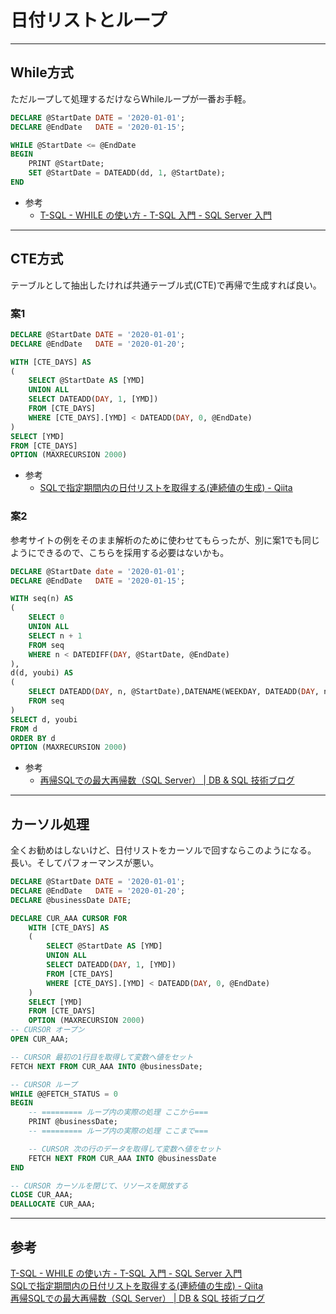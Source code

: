 # 日付リストとループ

---

## While方式

ただループして処理するだけならWhileループが一番お手軽。  

``` sql
DECLARE @StartDate DATE = '2020-01-01';
DECLARE @EndDate   DATE = '2020-01-15';

WHILE @StartDate <= @EndDate
BEGIN
    PRINT @StartDate;
    SET @StartDate = DATEADD(dd, 1, @StartDate);
END
```

- 参考  
  - [T-SQL - WHILE の使い方 - T-SQL 入門 - SQL Server 入門](https://sql55.com/t-sql/t-sql-while.php)  

---

## CTE方式

テーブルとして抽出したければ共通テーブル式(CTE)で再帰で生成すれば良い。  

### 案1

``` sql
DECLARE @StartDate DATE = '2020-01-01';
DECLARE @EndDate   DATE = '2020-01-20';

WITH [CTE_DAYS] AS
(
    SELECT @StartDate AS [YMD]
    UNION ALL
    SELECT DATEADD(DAY, 1, [YMD])
    FROM [CTE_DAYS]
    WHERE [CTE_DAYS].[YMD] < DATEADD(DAY, 0, @EndDate)
)
SELECT [YMD]
FROM [CTE_DAYS]
OPTION (MAXRECURSION 2000)
```

- 参考
  - [SQLで指定期間内の日付リストを取得する(連続値の生成) - Qiita](https://qiita.com/yaju/items/4bd4185aa9c1d14b23ca)  

### 案2

参考サイトの例をそのまま解析のために使わせてもらったが、別に案1でも同じようにできるので、こちらを採用する必要はないかも。  

``` sql
DECLARE @StartDate date = '2020-01-01';
DECLARE @EndDate   DATE = '2020-01-15';

WITH seq(n) AS
(
    SELECT 0
    UNION ALL
    SELECT n + 1
    FROM seq
    WHERE n < DATEDIFF(DAY, @StartDate, @EndDate)
),
d(d, youbi) AS
(
    SELECT DATEADD(DAY, n, @StartDate),DATENAME(WEEKDAY, DATEADD(DAY, n, @StartDate))
    FROM seq
)
SELECT d, youbi
FROM d
ORDER BY d
OPTION (MAXRECURSION 2000)
```

- 参考
  - [再帰SQLでの最大再帰数（SQL Server） | DB & SQL 技術ブログ](https://www.dbsheetclient.jp/blog/?p=2253)  

---

## カーソル処理

全くお勧めはしないけど、日付リストをカーソルで回すならこのようになる。  
長い。そしてパフォーマンスが悪い。  

``` sql
DECLARE @StartDate DATE = '2020-01-01';
DECLARE @EndDate   DATE = '2020-01-20';
DECLARE @businessDate DATE;

DECLARE CUR_AAA CURSOR FOR
    WITH [CTE_DAYS] AS
    (
        SELECT @StartDate AS [YMD]
        UNION ALL
        SELECT DATEADD(DAY, 1, [YMD])
        FROM [CTE_DAYS]
        WHERE [CTE_DAYS].[YMD] < DATEADD(DAY, 0, @EndDate)
    )
    SELECT [YMD]
    FROM [CTE_DAYS]
    OPTION (MAXRECURSION 2000)
-- CURSOR オープン
OPEN CUR_AAA;

-- CURSOR 最初の1行目を取得して変数へ値をセット
FETCH NEXT FROM CUR_AAA INTO @businessDate;

-- CURSOR ループ
WHILE @@FETCH_STATUS = 0
BEGIN
    -- ========= ループ内の実際の処理 ここから===
    PRINT @businessDate;
    -- ========= ループ内の実際の処理 ここまで===

    -- CURSOR 次の行のデータを取得して変数へ値をセット
    FETCH NEXT FROM CUR_AAA INTO @businessDate
END

-- CURSOR カーソルを閉じて、リソースを開放する
CLOSE CUR_AAA;
DEALLOCATE CUR_AAA;
```

---

## 参考

[T-SQL - WHILE の使い方 - T-SQL 入門 - SQL Server 入門](https://sql55.com/t-sql/t-sql-while.php)  
[SQLで指定期間内の日付リストを取得する(連続値の生成) - Qiita](https://qiita.com/yaju/items/4bd4185aa9c1d14b23ca)  
[再帰SQLでの最大再帰数（SQL Server） | DB & SQL 技術ブログ](https://www.dbsheetclient.jp/blog/?p=2253)  
